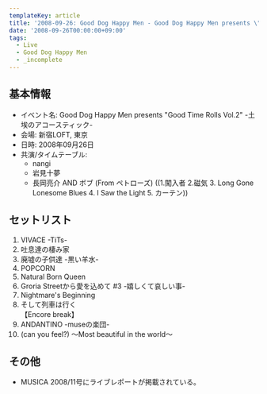 ```yaml
---
templateKey: article
title: '2008-09-26: Good Dog Happy Men - Good Dog Happy Men presents \"Good Time Rolls Vol.2\" -土埃のアコースティック- at 新宿LOFT'
date: '2008-09-26T00:00:00+09:00'
tags:
  - Live
  - Good Dog Happy Men
  - _incomplete
---
```

## 基本情報

* イベント名: Good Dog Happy Men presents "Good Time Rolls Vol.2" -土埃のアコースティック-
* 会場: 新宿LOFT, 東京
* 日時: 2008年09月26日
* 共演/タイムテーブル:
  * nangi
  * 岩見十夢
  * 長岡亮介 AND ボブ (From ペトローズ) ((1.闖入者 2.磁気 3. Long Gone Lonesome Blues 4. I Saw the Light 5. カーテン))

## セットリスト

1. VIVACE -TiTs-
1. 吐息達の棲み家
1. 廃墟の子供達 -黒い羊水-
1. POPCORN
1. Natural Born Queen
1. Groria Streetから愛を込めて #3 -嬉しくて哀しい事-
1. Nightmare's Beginning
1. そして列車は行く<br>
   【Encore break】
1. ANDANTINO -museの楽団-
1. (can you feel?) ～Most beautiful in the world～

## その他

* MUSICA 2008/11号にライブレポートが掲載されている。
